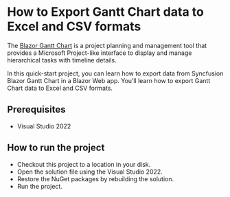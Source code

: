 # How to Export Gantt Chart data to Excel and CSV formats

The [Blazor Gantt Chart](https://www.syncfusion.com/blazor-components/blazor-gantt-chart) is a project planning and management tool that provides a Microsoft Project-like interface to display and manage hierarchical tasks with timeline details. 

In this quick-start project, you can learn how to export data from Syncfusion Blazor Gantt Chart in a Blazor Web app. You’ll learn how to export Gantt Chart data to Excel and CSV formats.

## Prerequisites

* Visual Studio 2022

## How to run the project

* Checkout this project to a location in your disk.
* Open the solution file using the Visual Studio 2022.
* Restore the NuGet packages by rebuilding the solution.
* Run the project.
